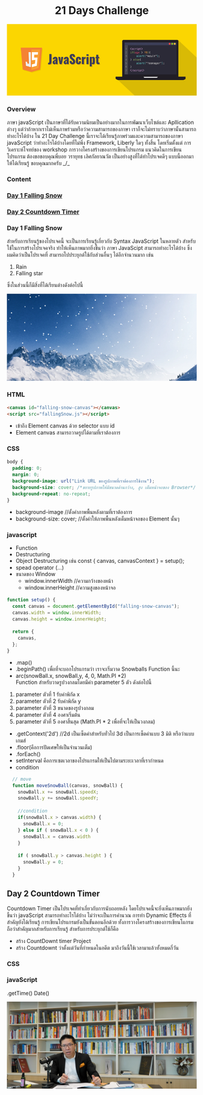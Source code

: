 <div align="center">
    <h1>21 Days Challenge</h1>
    <img src="Picture/0.javaScript.png">
</div>

### Overview

ภาษา javaScript เป็นภาษาที่ได้รับความนิยมเป็นอย่างมากในการพัฒนาเว็บไซต์และ Apllication ต่างๆ แต่ว่าถ้าหากเราไม่เห็นภาพร่วมหรือว่าความสามารถของภาษา เราก็จะไม่ทราบว่าภาษานั้นสามารถทำอะไรได้บ้าง ใน 21 Day Challenge นี้เราจะได้เรียนรู้ภาพร่วมและความสามารถของภาษา javaScript ว่าทำอะไรได้บ้างโดยที่ไม่พึ่ง Framework, Liberly ใดๆ ทั้งสิ้น โดยเริ่มตั้งแต่ การวิเคราะห์โจทย์ของ workshop การวางโครงสร้างของการเขียนโปรแกรม แนวคิดในการเขียนโปรแกรม ต้องขอขอบคุณพี่บอย วรายุทธ เลิศกัลยาณวัต เป็นอย่างสูงที่ได้ทำโปรเจคดีๆ แบบนี้ออกมาให้ได้เรียนรู้ ขอบคุณมากครับ \_/\_

### Content

### [Day 1 Falling Snow](#Day-1-Falling-Snow)

### [Day 2 Countdown Timer](#Day-2-Countdown-Timer)

### Day 1 Falling Snow

สำหรับการเรียนรู้ของโปรเจคนี้ จะเป็นการเรียนรู้เกี่ยวกับ Syntax JavaScript ในหลายตัว สำหรับใช้ในการสร้างโปรเจคจริง ทำให้เห็นภาพมากยิ่งขึ้นว่า ภาษา JavaScipt สามารถทำอะไรได้บ้าง ซึ่งผมคิดว่าเป็นโปรเจคที่ สามารถไปประยุกต์ใช้กับส่วนอื่นๆ ได้อีกจำนวนมาก เช่น

1. Rain
2. Falling star

ซึ่งในส่วนนี้ก็มีสิ่งที่ได้เรียนต่างดังต่อไปนี้

![Failing the snow](Picture\1.FailingTheSnow.png)

### HTML

```html
<canvas id="falling-snow-canvas"></canvas>
<script src="fallingSnow.js"></script>
```

- เข้าถึง Element canvas ด้วย selector แบบ id
- Element canvas สามารถวาดรูปได้ตามที่เราต้องการ

### CSS

```css
body {
  padding: 0;
  margin: 0;
  background-image: url("Link URL ของรูปภาพที่เราต้องการใช้งาน");
  background-size: cover; /*ขยายรูปภาพให้มีขนาดด้านกว้าง, สูง เต็มหน้าจอของ Browser*/
  background-repeat: no-repeat;
}
```

- background-image //ตั้งค่าภาพพื้นหลังตามที่เราต้องการ
- background-size: cover; //ตั้งค่าให้ภาพพื้นหลังเต็มหน้าจอของ Element นั้นๆ

### javascript

- Function
- Destructuring
- Object Destructuring เช่น const { canvas, canvasContext } = setup();
- spead operator (...)
- ขนาดของ Window
  - window.innerWidth //ความกว้างของหน้า
  - window.innerHeight //ความสูงของหน้าจอ

```js
function setup() {
  const canvas = document.getElementById("falling-snow-canvas");
  canvas.width = window.innerWidth;
  canvas.height = window.innerHeight;

  return {
    canvas,
  };
}
```

- .map()
- .beginPath() เพื่อที่จะบอกโปรแกรมว่า เราจะเริ่มวาด Snowballs Function นี้นะ
- arc(snowBall.x, snowBall.y, 4, 0, Math.PI \*2)  
  Function สำหรับวาดรูปวงกลมโดยมีค่า parameter 5 ตัว ดังต่อไปนี้

1. parameter ตัวที่ 1 รับค่าพิกัด x
2. parameter ตัวที่ 2 รับค่าพิกัด y
3. parameter ตัวที่ 3 ขนาดของรูปวงกลม
4. parameter ตัวที่ 4 องศาเริ่มต้น
5. parameter ตัวที่ 5 องศาสิ้นสุด (Math.PI \* 2 เพื่อที่จะให้เป็นวงกลม)

- .getContext('2d') //2d เป็นเซ็ตค่าสำหรับทั่วไป 3d เป็นการเซ็ตค่าแบบ 3 มิติ หรือว่าแบบเกมส์
- .floor(คือการปัดเศษให้เป็นจำนวนเต็ม)
- .forEach()
- setInterval คือการเซตเวลาของโปรแกรมให้เป็นไปตามระยะเวลาที่เรากำหนด
- condition

```javaScript
  // move
  function moveSnowBall(canvas, snowBall) {
    snowBall.x += snowBall.speedX;
    snowBall.y += snowBall.speedY;

    //condition
    if(snowBall.x > canvas.width) {
      snowBall.x = 0;
    } else if ( snowBall.x < 0 ) {
      snowBall.x = canvas.width
    }

    if ( snowBall.y > canvas.height ) {
      snowBall.y = 0;
    }
  }
```

## Day 2 Countdown Timer

Countdown Timer เป็นโปรเจคที่ทำเกี่ยวกับการนับถอยหลัง โดยโปรเจคนี้จะยิ่งเห็นภาพมากยิ่งขึ้นว่า javaScript สามารถทำอะไรได้บ้าง ไม่ว่าจะเป็นการคำนวณ การทำ Dynamic Effects ที่สำคัญยังได้เรียนรู้ การเขียนโปรแกรมยังเป็นขั้นตอนอีกด้วย ทั้งการวางโครงสร้างของการเขียนโแกรม ถือว่าสำคัญมากสำหรับการเรียนรู้ สำหรับการประยุกต์ใช้ก็คือ

- สร้าง CountDownt timer Project
- สร้าง Countdownt ว่าตั้งแต่วันที่กำหนดในอดีต มาถึงวันนี้ใช้เวลามาแล้วทั้งหมดกี่วัน

### CSS

### javaScript

.getTime()
Date()

![Picure](assets/picture/piceture.png)

